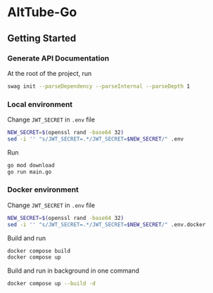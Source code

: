 # AltTube-Go

## Getting Started

### Generate API Documentation

At the root of the project, run

```sh
swag init --parseDependency --parseInternal --parseDepth 1
```

### Local environment

Change `JWT_SECRET` in `.env` file

```sh
NEW_SECRET=$(openssl rand -base64 32)
sed -i '' "s/JWT_SECRET=.*/JWT_SECRET=$NEW_SECRET/" .env
```

Run

```sh
go mod download
go run main.go
```

### Docker environment

Change `JWT_SECRET` in `.env` file

```sh
NEW_SECRET=$(openssl rand -base64 32)
sed -i '' "s/JWT_SECRET=.*/JWT_SECRET=$NEW_SECRET/" .env.docker
```

Build and run

```sh
docker compose build
docker compose up
```

Build and run in background in one command

```sh
docker compose up --build -d
```
